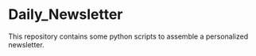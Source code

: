 # Daily_Newsletter
This repository contains some python scripts to assemble a personalized newsletter.
